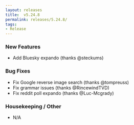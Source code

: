 ```yaml
---
layout: releases
title:  v5.24.8
permalink: releases/5.24.8/
tags:
- Release
---
```


### New Features

- Add Bluesky expando (thanks @steckums)

### Bug Fixes

- Fix Google reverse image search (thanks @tompreuss)
- Fix grammar issues (thanks @RincewindTVD)
- Fix reddit poll expando (thanks @Luc-Mcgrady)

### Housekeeping / Other

- N/A
